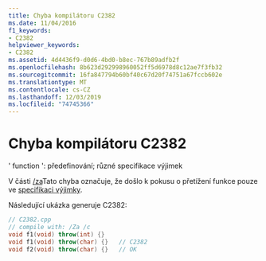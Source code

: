```yaml
---
title: Chyba kompilátoru C2382
ms.date: 11/04/2016
f1_keywords:
- C2382
helpviewer_keywords:
- C2382
ms.assetid: 4d4436f9-d0d6-4bd0-b8ec-767b89adfb2f
ms.openlocfilehash: 8b623d292998960052ff5d6978d8c12ae7f3fb32
ms.sourcegitcommit: 16fa847794b60bf40c67d20f74751a67fccb602e
ms.translationtype: MT
ms.contentlocale: cs-CZ
ms.lasthandoff: 12/03/2019
ms.locfileid: "74745366"
---
```

# <a name="compiler-error-c2382"></a>Chyba kompilátoru C2382

' function ': předefinování; různé specifikace výjimek

V části [/za](../../build/reference/za-ze-disable-language-extensions.md)Tato chyba označuje, že došlo k pokusu o přetížení funkce pouze ve [specifikaci výjimky](../../cpp/exception-specifications-throw-cpp.md).

Následující ukázka generuje C2382:

```cpp
// C2382.cpp
// compile with: /Za /c
void f1(void) throw(int) {}
void f1(void) throw(char) {}   // C2382
void f2(void) throw(char) {}   // OK
```
